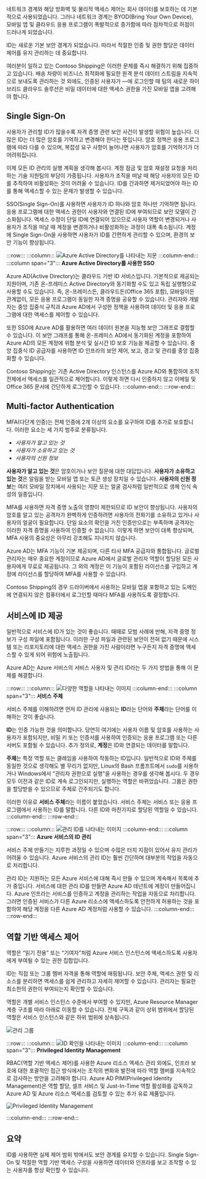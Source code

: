 네트워크 경계와 해당 방화벽 및 물리적 액세스 제어는 회사 데이터를 보호하는 데 기본적으로 사용되었습니다. 그러나 네트워크 경계는 BYOD(Bring Your Own Device), 모바일 앱 및 클라우드 응용 프로그램이 폭발적으로 증가함에 따라 점차적으로 허점이 드러나게 되었습니다. 

ID는 새로운 기본 보안 경계가 되었습니다. 따라서 적절한 인증 및 권한 할당은 데이터 제어를 유지 관리하는 데 중요합니다.

여러분이 일하고 있는 Contoso Shipping은 이러한 문제를 즉시 해결하기 위해 집중하고 있습니다. 배송 차량이 비즈니스 최적화에 필요한 원격 분석 데이터 스트림을 지속적으로 보내도록 관리하는 것 외에도, 인증된 사용자가 &mdash;에 로그인할 때 팀의 새로운 하이브리드 클라우드 솔루션은 비밀 데이터에 대한 액세스 권한을 가진 모바일 앱을 고려해야 합니다.

## <a name="single-sign-on"></a>Single Sign-On

사용자가 관리할 ID가 많을수록 자격 증명 관련 보안 사건이 발생할 위험이 높습니다. 더 많은 ID는 더 많은 암호를 기억하고 변경해야 한다는 뜻입니다. 암호 정책은 응용 프로그램에 따라 다를 수 있으며, 복잡성 요구 사항이 늘어나면 사용자가 암호를 기억하기가 더 어려워집니다.

이제 모든 ID 관리의 실행 계획을 생각해 봅시다. 계정 잠금 및 암호 재설정 요청을 처리하는 기술 지원팀의 부담이 가중됩니다. 사용자가 조직을 떠날 때 해당 사용자의 모든 ID를 추적하여 비활성화는 것이 어려울 수 있습니다. ID를 간과하면 제거되었어야 하는 ID를 통해 액세스할 수 있는 문제가 발생할 수 있습니다.

SSO(Single Sign-On)를 사용하면 사용자가 ID 하나와 암호 하나만 기억하면 됩니다. 응용 프로그램에 대한 액세스 권한이 사용자와 연결된 ID에 부여되므로 보안 모델이 간소화됩니다. 액세스 수정이 단일 ID에 연결되어 있으므로 사용자 역할이 변경되거나 사용자가 조직을 떠날 때 계정을 변경하거나 비활성화하는 과정이 대폭 축소됩니다. 계정에 Single Sign-On을 사용하면 사용자가 ID를 간편하게 관리할 수 있으며, 환경의 보안 기능이 향상됩니다.

:::row:::
  :::column:::
    ![Azure Active Directory를 나타내는 지문](../media/3-sso-with-azure-ad.png)
  :::column-end:::
    :::column span="3"::: **Azure Active Directory를 사용한 SSO**

Azure AD(Active Directory)는 클라우드 기반 ID 서비스입니다. 기본적으로 제공되는 지원이며, 기존 온-프레미스 Active Directory와 동기화할 수도 있고 독립 실행형으로 사용할 수도 있습니다. 즉, 온-프레미스든, 클라우드든(Office 365 포함), 모바일이든 관계없이, 모든 응용 프로그램이 동일한 자격 증명을 공유할 수 있습니다. 관리자와 개발자는 중앙 집중식 규칙과 Azure AD에서 구성한 정책을 사용하여 데이터 및 응용 프로그램에 대한 액세스를 제어할 수 있습니다.

또한 SSO에 Azure AD를 활용하면 여러 데이터 원본을 지능형 보안 그래프로 결합할 수 있습니다. 이 보안 그래프를 통해 온-프레미스 AD에서 동기화된 계정을 포함하여 Azure AD의 모든 계정에 위협 분석 및 실시간 ID 보호 기능을 제공할 수 있습니다. 중앙 집중식 ID 공급자를 사용하면 ID 인프라의 보안 제어, 보고, 경고 및 관리를 중앙 집중화할 수 있습니다.

Contoso Shipping는 기존 Active Directory 인스턴스를 Azure AD와 통합하여 조직 전체에서 액세스를 일관적으로 제어합니다. 이렇게 하면 다시 인증하지 않고 이메일 및 Office 365 문서에 간단하게 로그인할 수 있습니다.
  :::column-end:::
:::row-end:::

## <a name="multi-factor-authentication"></a>Multi-factor Authentication

MFA(다단계 인증)는 전체 인증에 2개 이상의 요소를 요구하여 ID를 추가로 보호합니다. 이러한 요소는 세 가지 범주로 분류됩니다.

- *사용자가 알고 있는 것*
- *사용자가 소유하고 있는 것*
- *사용자의 신원 정보*

**사용자가 알고 있는 것**은 암호이거나 보안 질문에 대한 대답입니다. **사용자가 소유하고 있는 것**은 알림을 받는 모바일 앱 또는 토큰 생성 장치일 수 있습니다. **사용자의 신원 정보**는 여러 모바일 장치에서 사용되는 지문 또는 얼굴 검사처럼 일반적으로 생체 인식 속성의 일종입니다.

MFA를 사용하면 자격 증명 노출의 영향이 제한되므로 ID 보안이 향상됩니다. 사용자의 암호를 알고 있는 공격자가 완벽하게 인증하려면 사용자의 전화기를 소유하고 있거나 사용자의 얼굴이 필요합니다. 단일 요소의 확인을 거친 인증만으로는 부족하며 공격자는 이러한 자격 증명을 사용하여 인증할 수 없습니다. 이렇게 하면 보안이 대폭 향상되며, MFA 사용의 중요성은 아무리 강조해도 지나치지 않습니다.

Azure AD는 MFA 기능이 기본 제공되며, 다른 타사 MFA 공급자와 통합됩니다. 글로벌 관리자는 매우 중요한 계정이므로 Azure AD에서 글로벌 관리자 역할이 할당된 모든 사용자에게 무료로 제공됩니다. 그 외의 계정은 이 기능이 포함된 라이선스를 구입하고 계정에 라이선스를 할당하여 MFA를 사용할 수 있습니다.

Contoso Shipping의 경우 드라이버에서 사용하는 모바일 앱을 포함하고 있는 도메인에 연결되지 않은 컴퓨터에서 로그인할 때마다 MFA를 사용하도록 결정합니다.

## <a name="providing-identities-to-services"></a>서비스에 ID 제공

일반적으로 서비스에 ID가 있는 것이 좋습니다. 때때로 모범 사례에 반해, 자격 증명 정보가 구성 파일에 포함됩니다. 이러한 구성 파일과 관련된 보안이 전혀 없기 때문에 시스템 또는 리포지토리에 대한 액세스 권한을 가진 사람이라면 누구든지 자격 증명에 액세스할 수 있게 되어 위험에 노출됩니다.

Azure AD는 Azure 서비스의 서비스 사용자 및 관리 ID라는 두 가지 방법을 통해 이 문제를 해결합니다.

:::row:::
  :::column:::
    ![다양한 역할을 나타내는 이미지](../media/3-service-principals.png)
  :::column-end:::
    :::column span="3"::: **서비스 주체**

서비스 주체를 이해하려면 먼저 ID 관리에 사용되는 **ID**라는 단어와 **주체**라는 단어를 이해하는 것이 좋습니다.

**ID**는 인증 가능한 것을 의미합니다. 당연히 여기에는 사용자 이름 및 암호를 사용하는 사용자가 포함되지만, 비밀 키 또는 인증서를 사용하여 인증되는 응용 프로그램 또는 다른 서버도 포함될 수 있습니다. 추가 정의로, **계정**은 ID와 연결되는 데이터를 말합니다.

**주체**는 특정 역할 또는 클레임을 사용하여 작동하는 ID입니다. 일반적으로 ID와 주체를 동일한 것으로 생각해도 별 무리가 없지만, Linux의 Bash 프롬프트에서 `sudo`를 사용하거나 Windows에서 "관리자 권한으로 실행"을 사용하는 경우를 생각해 봅시다. 두 경우 모두 이전과 같은 ID로 계속 로그인되지만, 실행하는 역할은 바뀌었습니다. 그룹은 권한을 할당받을 수 있으므로 주체로 간주되기도 합니다.

이러한 이유로 **서비스 주체**라는 이름이 붙었습니다. 서비스 주체는 서비스 또는 응용 프로그램에서 사용하는 ID를 말합니다. 다른 ID와 마찬가지로 할당된 역할일 수 있습니다.
  :::column-end:::
:::row-end:::

:::row:::
  :::column:::
    ![관리 ID를 나타내는 이미지](../media/3-managed-service-identities.png)
  :::column-end:::
    :::column span="3"::: **Azure 서비스의 ID 관리**

서비스 주체 만들기는 지루한 과정일 수 있으며 수많은 터치 지점이 있어서 유지 관리가 어려울 수 있습니다. Azure 서비스의 관리 ID는 훨씬 간단하며 대부분의 작업을 자동으로 처리합니다. 

관리 ID는 지원하는 모든 Azure 서비스에 대해 즉시 만들 수 있으며 계속해서 목록에 추가 중입니다. 서비스에 대한 관리 ID를 만들면 Azure AD 테넌트에 계정이 만들어집니다. Azure 인프라는 서비스를 인증하고 계정을 관리하는 작업을 자동으로 처리합니다. 그러면 인증된 서비스가 다른 Azure 리소스에 액세스하도록 안전하게 허용하는 것을 포함하여 해당 계정을 다른 Azure AD 계정처럼 사용할 수 있습니다.
  :::column-end:::
:::row-end:::

## <a name="role-based-access-control"></a>역할 기반 액세스 제어

역할은 “읽기 전용” 또는 “기여자”처럼 Azure 서비스 인스턴스에 액세스하도록 사용자에게 부여될 수 있는 권한 집합입니다. 

ID는 직접 또는 그룹 멤버 자격을 통해 역할에 매핑됩니다. 보안 주체, 액세스 권한 및 리소스를 분리하면 액세스를 쉽게 관리하고 자세히 제어할 수 있습니다. 관리자는 필요한 최소한의 권한이 부여되는지 확인할 수 있습니다.

역할은 개별 서비스 인스턴스 수준에서 부여할 수 있지만, Azure Resource Manager 계층 구조를 따라 아래로 이동할 수 있습니다. 전체 구독과 같이 상위 범위에서 할당된 역할은 서비스 인스턴스와 같은 하위 범위에 상속됩니다. 

<!--TODO: replace with final media which was submitted for Design-for-security-in-azure -->
![관리 그룹](../media/3-role-assignment-scope.png)

:::row:::
  :::column:::
    ![ID 확인을 나타내는 이미지](../media/3-privileged-identity-management.png)
  :::column-end:::
    :::column span="3"::: **Privileged Identity Management**

RBAC(역할 기반 액세스 제어)를 사용한 Azure 리소스 액세스 관리 외에도, 인프라 보호에 대한 포괄적인 접근 방식에서는 조직의 변화와 발전에 따라 역할 멤버를 지속적으로 감사하는 방안을 고려해야 합니다. Azure AD PIM(Privileged Identity Management)은 역할 할당, 셀프 서비스 및 Just-In-Time 역할 활성화를 감독하고 Azure AD 및 Azure 리소스 액세스를 검토할 수 있는 추가 유료 제품입니다.

<!--TODO: replace with final media which was submitted for Design-for-security-in-azure -->
![Privileged Identity Management](../media/PIM_Dashboard.png)

  :::column-end:::
:::row-end:::

## <a name="summary"></a>요약

ID를 사용하면 실제 제어 범위 밖에서도 보안 경계를 유지할 수 있습니다. Single Sign-On 및 적절한 역할 기반 액세스 구성을 사용하면 데이터와 인프라를 보고 조작할 수 있는 사용자를 항상 확인할 수 있습니다.